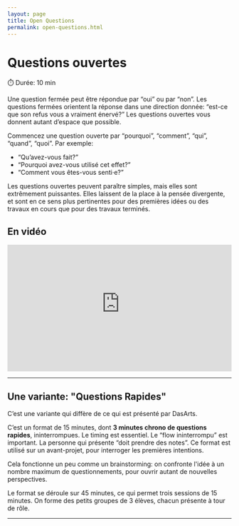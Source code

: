 ```yaml
---
layout: page
title: Open Questions
permalink: open-questions.html
---
```


# Questions ouvertes

⏱️ Durée: 10 min

Une question fermée peut être répondue par “oui” ou par “non”. Les questions fermées orientent la réponse dans une direction donnée: “est-ce que son refus vous a vraiment énervé?” Les questions ouvertes vous donnent autant d’espace que possible. 

Commencez une question ouverte par “pourquoi”, “comment”, “qui”, “quand”, “quoi”. Par exemple: 

- “Qu’avez-vous fait?”
- “Pourquoi avez-vous utilisé cet effet?”
- “Comment vous êtes-vous senti·e?” 

Les questions ouvertes peuvent paraître simples, mais elles sont extrêmement puissantes. Elles laissent de la place à la pensée divergente, et sont en ce sens plus pertinentes pour des premières idées ou des travaux en cours que pour des travaux terminés.

## En vidéo

<iframe width="100%" style="aspect-ratio: 16 / 9;" src="https://www.youtube-nocookie.com/embed/Kh6zKi_vRt8" title="YouTube video player" frameborder="0" allow="accelerometer; autoplay; clipboard-write; encrypted-media; gyroscope; picture-in-picture" allowfullscreen></iframe>

---

## Une variante: "Questions Rapides"

C’est une variante qui diffère de ce qui est présenté par DasArts.

C’est un format de 15 minutes, dont **3 minutes chrono de questions rapides**, ininterrompues. Le timing est essentiel. Le “flow ininterrompu” est important. La personne qui présente “doit prendre des notes”. Ce format est utilisé sur un avant-projet, pour interroger les premières intentions. 

Cela fonctionne un peu comme un brainstorming: on confronte l'idée à un nombre maximum de questionnements, pour ouvrir autant de nouvelles perspectives.

Le format se déroule sur 45 minutes, ce qui permet trois sessions de 15 minutes. On forme des petits groupes de 3 élèves, chacun présente à tour de rôle.

---